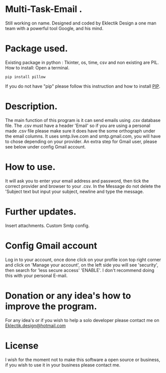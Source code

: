 # Multi-Task-Email <MTE> .
Still working on name. Designed and coded by Eklectik Design a one man team with a powerful tool Google, and his mind.

# Package used.
Existing package in python : Tkinter, os, time, csv and non existing are PIL. How to install:
Open a terminal.
```
pip install pillow
```
If you do not have "pip" please follow this instruction and how to install [PIP](https://phoenixnap.com/kb/install-pip-windows).

# Description.
The main function of this program is it can send emails using .csv database file. The .csv must have a header 'Email' so if you are using a personal made .csv file please make sure it does have the some orthograph under the email columns. It uses smtp.live.com and smtp.gmail.com, you will have to chose depending on your provider. An extra step for Gmail user, please see below under config Gmail account.

# How to use.
It will ask you to enter your email address and password, then tick the correct provider and browser to your .csv. In the Message do not delete the 'Subject text but input  your subject, newline and type the message. 

# Further updates.
Insert attachments.
Custom Smtp config.

# Config Gmail account
Log in to your account, once done click on your profile icon top right corner and click on 'Manage your account', on the left side you will see 'security', then search for 'less secure access' 'ENABLE'. I don't recommend doing this with your personal E-mail.

# Donation or any idea's how to improve the program.
For any idea's or if you wish to help a solo developer please contact me on Eklectik.design@hotmail.com

# License
I wish for the moment not to make this software a open source or business, if you wish to use it in your business please contact me.